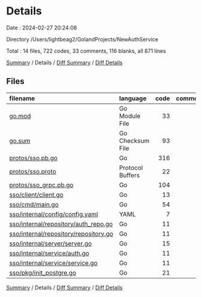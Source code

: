 # Details

Date : 2024-02-27 20:24:08

Directory /Users/lightbeag2/GolandProjects/NewAuthService

Total : 14 files,  722 codes, 33 comments, 116 blanks, all 871 lines

[Summary](results.md) / Details / [Diff Summary](diff.md) / [Diff Details](diff-details.md)

## Files
| filename | language | code | comment | blank | total |
| :--- | :--- | ---: | ---: | ---: | ---: |
| [go.mod](/go.mod) | Go Module File | 33 | 0 | 4 | 37 |
| [go.sum](/go.sum) | Go Checksum File | 93 | 0 | 1 | 94 |
| [protos/sso.pb.go](/protos/sso.pb.go) | Go | 316 | 11 | 45 | 372 |
| [protos/sso.proto](/protos/sso.proto) | Protocol Buffers | 22 | 0 | 7 | 29 |
| [protos/sso_grpc.pb.go](/protos/sso_grpc.pb.go) | Go | 104 | 21 | 17 | 142 |
| [sso/client/client.go](/sso/client/client.go) | Go | 13 | 0 | 3 | 16 |
| [sso/cmd/main.go](/sso/cmd/main.go) | Go | 54 | 1 | 8 | 63 |
| [sso/internal/config/config.yaml](/sso/internal/config/config.yaml) | YAML | 7 | 0 | 0 | 7 |
| [sso/internal/repository/auth_repo.go](/sso/internal/repository/auth_repo.go) | Go | 11 | 0 | 5 | 16 |
| [sso/internal/repository/repository.go](/sso/internal/repository/repository.go) | Go | 11 | 0 | 5 | 16 |
| [sso/internal/server/server.go](/sso/internal/server/server.go) | Go | 15 | 0 | 6 | 21 |
| [sso/internal/service/auth.go](/sso/internal/service/auth.go) | Go | 11 | 0 | 5 | 16 |
| [sso/internal/service/service.go](/sso/internal/service/service.go) | Go | 11 | 0 | 5 | 16 |
| [sso/pkg/init_postgre.go](/sso/pkg/init_postgre.go) | Go | 21 | 0 | 5 | 26 |

[Summary](results.md) / Details / [Diff Summary](diff.md) / [Diff Details](diff-details.md)
